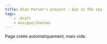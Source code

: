 ```yaml
---
title: Alan Parson's project - Eye in The sky
tags:
    - -draft
    - musique/chanson
---
```


Page créée automatiquement, mais vide.
